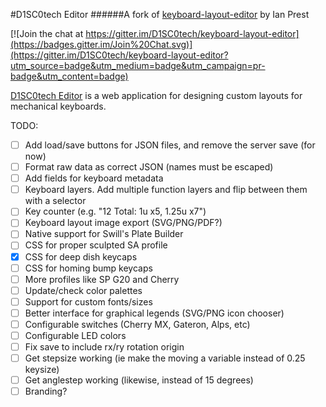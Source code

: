 #D1SC0tech Editor
######A fork of [keyboard-layout-editor](https://github.com/ijprest/keyboard-layout-editor) by Ian Prest

[![Join the chat at https://gitter.im/D1SC0tech/keyboard-layout-editor](https://badges.gitter.im/Join%20Chat.svg)](https://gitter.im/D1SC0tech/keyboard-layout-editor?utm_source=badge&utm_medium=badge&utm_campaign=pr-badge&utm_content=badge)

[D1SC0tech Editor](http://d1sc0tech.github.io/keyboard-layout-editor/kb.html) is a web
application for designing custom layouts for mechanical keyboards.

TODO:
- [ ] Add load/save buttons for JSON files, and remove the server save (for now)
- [ ] Format raw data as correct JSON (names must be escaped)
- [ ] Add fields for keyboard metadata
- [ ] Keyboard layers. Add multiple function layers and flip between them with a selector
- [ ] Key counter (e.g. "12 Total: 1u x5, 1.25u x7")
- [ ] Keyboard layout image export (SVG/PNG/PDF?)
- [ ] Native support for Swill's Plate Builder
- [ ] CSS for proper sculpted SA profile
- [x] CSS for deep dish keycaps
- [ ] CSS for homing bump keycaps
- [ ] More profiles like SP G20 and Cherry
- [ ] Update/check color palettes
- [ ] Support for custom fonts/sizes
- [ ] Better interface for graphical legends (SVG/PNG icon chooser)
- [ ] Configurable switches (Cherry MX, Gateron, Alps, etc)
- [ ] Configurable LED colors
- [ ] Fix save to include rx/ry rotation origin
- [ ] Get stepsize working (ie make the moving a variable instead of 0.25 keysize)
- [ ] Get anglestep working (likewise, instead of 15 degrees)
- [ ] Branding?
